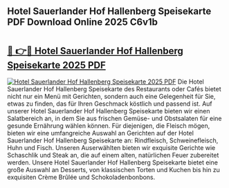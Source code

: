 ## Hotel Sauerlander Hof Hallenberg Speisekarte PDF Download Online 2025 C6v1b

# <h2><a href="http://gcb3q1.nevu.top/?p=Hotel+Sauerlander+Hof+Hallenberg+Speisekarte">🔗 👉🔴 Hotel Sauerlander Hof Hallenberg Speisekarte 2025 PDF</a></h2>

[![Hotel Sauerlander Hof Hallenberg Speisekarte 2025 PDF](https://i.imgur.com/dBaPXMq.png)](http://gcb3q1.nevu.top/?p=Hotel+Sauerlander+Hof+Hallenberg+Speisekarte)
Die Hotel Sauerlander Hof Hallenberg Speisekarte des Restaurants oder Cafés bietet nicht nur ein Menü mit Gerichten, sondern auch eine Gelegenheit für Sie, etwas zu finden, das für Ihren Geschmack köstlich und passend ist. Auf unserer Hotel Sauerlander Hof Hallenberg Speisekarte bieten wir einen Salatbereich an, in dem Sie aus frischen Gemüse- und Obstsalaten für eine gesunde Ernährung wählen können. Für diejenigen, die Fleisch mögen, bieten wir eine umfangreiche Auswahl an Gerichten auf der Hotel Sauerlander Hof Hallenberg Speisekarte an: Rindfleisch, Schweinefleisch, Huhn und Fisch. Unseren Auserwählten bieten wir exquisite Gerichte wie Schaschlik und Steak an, die auf einem alten, natürlichen Feuer zubereitet werden. Unsere Hotel Sauerlander Hof Hallenberg Speisekarte bietet eine große Auswahl an Desserts, von klassischen Torten und Kuchen bis hin zu exquisiten Crème Brûlée und Schokoladenbonbons.
